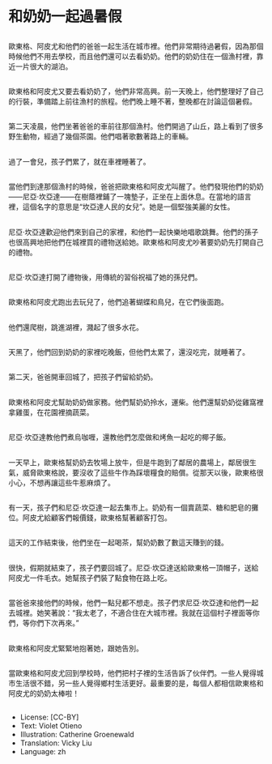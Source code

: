 # 和奶奶一起過暑假

##
歐東格、阿皮尤和他們的爸爸一起生活在城市裡。他們非常期待過暑假，因為那個時候他們不用去學校，而且他們還可以去看奶奶。他們的奶奶住在一個漁村裡，靠近一片很大的湖泊。

##
歐東格和阿皮尤又要去看奶奶了，他們非常高興。前一天晚上，他們整理好了自己的行裝，準備踏上前往漁村的旅程。他們晚上睡不著，整晚都在討論這個暑假。

##
第二天凌晨，他們坐著爸爸的車前往那個漁村。他們開過了山丘，路上看到了很多野生動物，經過了幾個茶園。他們唱著歌數著路上的車輛。

##
過了一會兒，孩子們累了，就在車裡睡著了。

##
當他們到達那個漁村的時候，爸爸把歐東格和阿皮尤叫醒了。他們發現他們的奶奶——尼亞·坎亞達——在樹蔭裡鋪了一塊墊子，正坐在上面休息。在當地的語言裡，這個名字的意思是“坎亞達人民的女兒”。她是一個堅強美麗的女性。

##
尼亞·坎亞達歡迎他們來到自己的家裡，和他們一起快樂地唱歌跳舞。他們的孫子也很高興地把他們在城裡買的禮物送給她。歐東格和阿皮尤吵著要奶奶先打開自己的禮物。

##
尼亞·坎亞達打開了禮物後，用傳統的習俗祝福了她的孫兒們。

##
歐東格和阿皮尤跑出去玩兒了，他們追著蝴蝶和鳥兒，在它們後面跑。

##
他們還爬樹，跳進湖裡，濺起了很多水花。

##
天黑了，他們回到奶奶的家裡吃晚飯，但他們太累了，還沒吃完，就睡著了。

##
第二天，爸爸開車回城了，把孩子們留給奶奶。

##
歐東格和阿皮尤幫助奶奶做家務。他們幫奶奶拎水，運柴。他們還幫奶奶從雞窩裡拿雞蛋，在花園裡摘蔬菜。

##
尼亞·坎亞達教他們煮烏咖喱，還教他們怎麼做和烤魚一起吃的椰子飯。

##
一天早上，歐東格幫奶奶去牧場上放牛，但是牛跑到了鄰居的農場上，鄰居很生氣，威脅歐東格說，要沒收了這些牛作為踩壞糧食的賠償。從那天以後，歐東格很小心，不想再讓這些牛惹麻煩了。

##
有一天，孩子們和尼亞·坎亞達一起去集市上。奶奶有一個賣蔬菜、糖和肥皂的攤位。阿皮尤給顧客們報價錢，歐東格幫著顧客打包。

##
這天的工作結束後，他們坐在一起喝茶，幫奶奶數了數這天賺到的錢。

##
很快，假期就結束了，孩子們要回城了。尼亞·坎亞達送給歐東格一頂帽子，送給阿皮尤一件毛衣。她幫孩子們裝了點食物在路上吃。

##
當爸爸來接他們的時候，他們一點兒都不想走。孩子們求尼亞·坎亞達和他們一起去城裡。她笑著說：“我太老了，不適合住在大城市裡。我就在這個村子裡面等你們，等你們下次再來。”

##
歐東格和阿皮尤緊緊地抱著她，跟她告別。

##
當歐東格和阿皮尤回到學校時，他們把村子裡的生活告訴了伙伴們。一些人覺得城市生活很不錯，另一些人覺得鄉村生活更好。最重要的是，每個人都相信歐東格和阿皮尤的奶奶太棒啦！

##
* License: [CC-BY]
* Text: Violet Otieno
* Illustration: Catherine Groenewald
* Translation: Vicky Liu
* Language: zh
